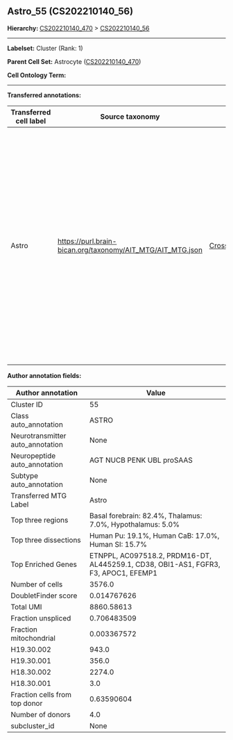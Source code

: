 ## Astro_55 (CS202210140_56)
<b>Hierarchy: </b>
[CS202210140_470](https://purl.brain-bican.org/taxonomy/CS202210140#CS202210140_470) >
[CS202210140_56](https://purl.brain-bican.org/taxonomy/CS202210140#CS202210140_56)

---


**Labelset:** Cluster (Rank: 1)

**Parent Cell Set:** Astrocyte ([CS202210140_470](https://purl.brain-bican.org/taxonomy/CS202210140#CS202210140_470))



**Cell Ontology Term:** 

[MARKER GENES.]: #


---

[TRANSFERRED ANNOTATIONS.]: #


**Transferred annotations:**

| Transferred cell label | Source taxonomy | Source node accession | Algorithm name | Comment |
|------------------------|-----------------|-----------------------|----------------|---------|
|Astro|https://purl.brain-bican.org/taxonomy/AIT_MTG/AIT_MTG.json|[CrossArea_subclass:e47396020a](https://purl.brain-bican.org/taxonomy/AIT_MTG#CrossArea_subclass_e47396020a)||We performed PCA (50 components) on our full dataset, trained a random forest classifier (scikit-learn, class_ weight=‘balanced’, max_depth=50) on the MTG labels, and then predicted labels for all cells. We labeled each cluster with the mode of its constituent cells if two conditions were met: more than 0.8 of predicted labels matched the mode, and the mean probability of these pre- dictions was greater than 0.8.|

[AUTHOR ANNOTATION FIELDS.]: #


**Author annotation fields:**

| Author annotation | Value |
|-------------------|-------|
|Cluster ID|55|
|Class auto_annotation|ASTRO|
|Neurotransmitter auto_annotation|None|
|Neuropeptide auto_annotation|AGT NUCB PENK UBL proSAAS|
|Subtype auto_annotation|None|
|Transferred MTG Label|Astro|
|Top three regions|Basal forebrain: 82.4%, Thalamus: 7.0%, Hypothalamus: 5.0%|
|Top three dissections|Human Pu: 19.1%, Human CaB: 17.0%, Human SI: 15.7%|
|Top Enriched Genes|ETNPPL, AC097518.2, PRDM16-DT, AL445259.1, CD38, OBI1-AS1, FGFR3, F3, APOC1, EFEMP1|
|Number of cells|3576.0|
|DoubletFinder score|0.014767626|
|Total UMI|8860.58613|
|Fraction unspliced|0.706483509|
|Fraction mitochondrial|0.003367572|
|H19.30.002|943.0|
|H19.30.001|356.0|
|H18.30.002|2274.0|
|H18.30.001|3.0|
|Fraction cells from top donor|0.63590604|
|Number of donors|4.0|
|subcluster_id|None|
